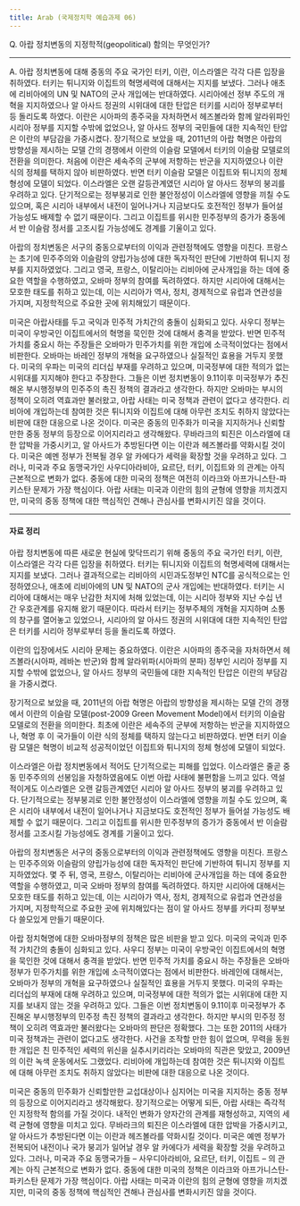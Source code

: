 ```yaml
---
title: Arab (국제정치학 예습과제 06)
---
```


Q. 아랍 정치변동의 지정학적(geopolitical) 함의는 무엇인가?

---

A. 아랍 정치변동에 대해 중동의 주요 국가인 터키, 이란, 이스라엘은 각각 다른 입장을 취하였다. 터키는 튀니지와 이집트의 혁명세력에 대해서는 지지를 보냈다. 그러나 애초에 리비아에의 UN 및 NATO의 군사 개입에는 반대하였다. 시리아에선 정부 주도의 개혁을 지지하였으나 알 아사드 정권의 시위대에 대한 탄압은 터키를 시리아 정부로부터 등 돌리도록 하였다. 이란은 시아파의 종주국을 자처하면서 헤즈볼라와 함께 알라위파인 시리아 정부를 지지할 수밖에 없었으나, 알 아사드 정부의 국민들에 대한 지속적인 탄압은 이란의 부담감을 가중시켰다. 장기적으로 보았을 때, 2011년의 아랍 혁명은 아랍의 방향성을 제시하는 모델 간의 경쟁에서 이란의 이슬람 모델에서 터키의 이슬람 모델로의 전환을 의미한다. 처음에 이란은 세속주의 군부에 저항하는 반군을 지지하였으나 이란 식의 정체를 택하지 않아 비판하였다. 반면 터키 이슬람 모델은 이집트와 튀니지의 정체 형성에 모델이 되었다. 이스라엘은 오랜 갈등관계였던 시리아 알 아사드 정부의 붕괴를 우려하고 있다. 단기적으로는 정부붕괴로 인한 불안정성이 이스라엘에 영향을 끼칠 수도 있으며, 혹은 시리아 내부에서 내전이 일어나거나 지금보다도 호전적인 정부가 들어설 가능성도 배제할 수 없기 때문이다. 그리고 이집트를 위시한 민주정부의 증가가 중동에서 반 이슬람 정서를 고조시킬 가능성에도 경계를 기울이고 있다.

아랍의 정치변동은 서구의 중동으로부터의 이익과 관련정책에도 영향을 미친다. 프랑스는 초기에 민주주의와 이슬람의 양립가능성에 대한 독자적인 판단에 기반하여 튀니지 정부를 지지하였었다. 그리고 영국, 프랑스, 이탈리아는 리비아에 군사개입을 하는 데에 중요한 역할을 수행하였고, 오바마 정부의 참여를 독려하였다. 하지만 시리아에 대해서는 모호한 태도를 취하고 있는데, 이는 시리아가 역사, 정치, 경제적으로 유럽과 연관성을 가지며, 지정학적으로 주요한 곳에 위치해있기 때문이다.

미국은 아랍사태를 두고 국익과 민주적 가치간의 충돌이 심화되고 있다. 사우디 정부는 미국이 우방국인 이집트에서의 혁명을 묵인한 것에 대해서 충격을 받았다. 반면 민주적 가치를 중요시 하는 주장들은 오바마가 민주가치를 위한 개입에 소극적이었다는 점에서 비판한다. 오바마는 바레인 정부의 개혁을 요구하였으나 실질적인 효용을 거두지 못했다. 미국의 우파는 미국의 리더십 부재를 우려하고 있으며, 미국정부에 대한 적의가 없는 시위대를 지지해야 한다고 주장한다. 그들은 이번 정치변동이 9.11이후 미국정부가 추진해온 부시행정부의 민주주의 촉진 정책의 결과라고 생각한다. 하지만 오바마는 부시의 정책이 오히려 역효과만 불러왔고, 아랍 사태는 미국 정책과 관련이 없다고 생각한다. 리비아에 개입하는데 참여한 것은 튀니지와 이집트에 대해 아무런 조치도 취하지 않았다는 비판에 대한 대응으로 나온 것이다. 미국은 중동의 민주화가 미국을 지지하거나 신뢰할만한 중동 정부의 등장으로 이어지리라고 생각해왔다. 무바라크의 퇴진은 이스라엘에 대한 압박을 가중시키고, 알 아사드가 추방된다면 이는 이란과 헤즈볼라를 약화시킬 것이다. 미국은 예멘 정부가 전복될 경우 알 카에다가 세력을 확장할 것을 우려하고 있다. 그러나, 미국과 주요 동맹국가인 사우디아라비아, 요르단, 터키, 이집트와 의 관계는 아직 근본적으로 변화가 없다. 중동에 대한 미국의 정책은 여전히 이라크와 아프가니스탄-파키스탄 문제가 가장 핵심이다. 아랍 사태는 미국과 이란의 힘의 균형에 영향을 끼치겠지만, 미국의 중동 정책에 대한 핵심적인 견해나 관심사를 변화시키진 않을 것이다.

---

#### 자료 정리

아랍 정치변동에 따른 새로운 현실에 맞닥뜨리기 위해 중동의 주요 국가인 터키, 이란, 이스라엘은 각각 다른 입장을 취하였다. 터키는 튀니지와 이집트의 혁명세력에 대해서는 지지를 보냈다. 그러나 결과적으로는 리비아의 시민과도정부인 NTC를 공식적으로는 인정하였으나, 애초에 리비아에의 UN 및 NATO의 군사 개입에는 반대하였다. 터키는 시리아에 대해서는 매우 난감한 처지에 처해 있었는데, 이는 시리아 정부와 지난 수십 년 간 우호관계를 유지해 왔기 때문이다. 따라서 터키는 정부주체의 개혁을 지지하며 소통의 창구를 열어놓고 있었으나, 시리아의 알 아사드 정권의 시위대에 대한 지속적인 탄압은 터키를 시리아 정부로부터 등을 돌리도록 하였다.

이란의 입장에서도 시리아 문제는 중요하였다. 이란은 시아파의 종주국을 자처하면서 헤즈볼라(시아파, 레바논 반군)와 함께 알라위파(시아파의 분파) 정부인 시리아 정부를 지지할 수밖에 없었으나, 알 아사드 정부의 국민들에 대한 지속적인 탄압은 이란의 부담감을 가중시켰다.

장기적으로 보았을 때, 2011년의 아랍 혁명은 아랍의 방향성을 제시하는 모델 간의 경쟁에서 이란의 이슬람 모델(post-2009 Green Movement Model)에서 터키의 이슬람 모델로의 전환을 의미한다. 최초에 이란은 세속주의 군부에 저항하는 반군을 지지하였으나, 혁명 후 이 국가들이 이란 식의 정체를 택하지 않는다고 비판하였다. 반면 터키 이슬람 모델은 혁명이 비교적 성공적이었던 이집트와 튀니지의 정체 형성에 모델이 되었다.

이스라엘은 아랍 정치변동에서 적어도 단기적으로는 피해를 입었다. 이스라엘은 줄곧 중동 민주주의의 선봉임을 자청하였음에도 이번 아랍 사태에 불편함을 느끼고 있다. 역설적이게도 이스라엘은 오랜 갈등관계였던 시리아 알 아사드 정부의 붕괴를 우려하고 있다. 단기적으로는 정부붕괴로 인한 불안정성이 이스라엘에 영향을 끼칠 수도 있으며, 혹은 시리아 내부에서 내전이 일어나거나 지금보다도 호전적인 정부가 들어설 가능성도 배제할 수 없기 때문이다. 그리고 이집트를 위시한 민주정부의 증가가 중동에서 반 이슬람 정서를 고조시킬 가능성에도 경계를 기울이고 있다.

아랍의 정치변동은 서구의 중동으로부터의 이익과 관련정책에도 영향을 미친다. 프랑스는 민주주의와 이슬람의 양립가능성에 대한 독자적인 판단에 기반하여 튀니지 정부를 지지하였었다. 몇 주 뒤, 영국, 프랑스, 이탈리아는 리비아에 군사개입을 하는 데에 중요한 역할을 수행하였고, 미국 오바마 정부의 참여를 독려하였다. 하지만 시리아에 대해서는 모호한 태도를 취하고 있는데, 이는 시리아가 역사, 정치, 경제적으로 유럽과 연관성을 가지며, 지정학적으로 주요한 곳에 위치해있다는 점이 알 아사드 정부를 카다피 정부보다 쓸모있게 만들기 때문이다.

아랍 정치혁명에 대한 오바마정부의 정책은 많은 비판을 받고 있다. 미국의 국익과 민주적 가치간의 충돌이 심화되고 있다. 사우디 정부는 미국이 우방국인 이집트에서의 혁명을 묵인한 것에 대해서 충격을 받았다. 반면 민주적 가치를 중요시 하는 주장들은 오바마정부가 민주가치를 위한 개입에 소극적이였다는 점에서 비판한다. 바레인에 대해서는, 오바마가 정부의 개혁을 요구하였으나 실질적인 효용을 거두지 못했다. 미국의 우파는 리더십의 부재에 대해 우려하고 있으며, 미국정부에 대한 적의가 없는 시위대에 대한 지지를 보내지 않는 것을 우려하고 있다. 그들은 이번 정치변동이 9.11이후 미국정부가 추진해온 부시행정부의 민주정 촉진 정책의 결과라고 생각한다. 하지만 부시의 민주정 정책이 오히려 역효과만 불러왔다는 오바마의 판단은 정확했다. 그는 또한 2011의 사태가 미국 정책과는 관련이 없다고도 생각한다. 사건을 조작할 만한 힘이 없으며, 무력을 동원한 개입은 친 민주적인 세력의 위신을 실추시키리라는 오바마의 직관은 맞았고, 2009년의 이란 녹색 운동에서도 그랬었다. 리비아에 개입하는데 참여한 것은 튀니지와 이집트에 대해 아무런 조치도 취하지 않았다는 비판에 대한 대응으로 나온 것이다.

미국은 중동의 민주화가 신뢰할만한 교섭대상이나 심지어는 미국을 지지하는 중동 정부의 등장으로 이어지리라고 생각해왔다. 장기적으로는 어떻게 되든, 아랍 사태는 즉각적인 지정학적 함의를 가질 것이다. 내적인 변화가 양자간의 관계를 재형성하고, 지역의 세력 균형에 영향을 미치고 있다. 무바라크의 퇴진은 이스라엘에 대한 압박을 가중시키고, 알 아사드가 추방된다면 이는 이란과 헤즈볼라를 약화시킬 것이다. 미국은 예멘 정부가 전복되어 내전이나 국가 붕괴가 일어날 경우 알 카에다가 세력을 확장할 것을 우려하고 있다. 그러나, 미국과 주요 동맹국가들 – 사우디아라비아, 요르단, 터키, 이집트 – 의 관계는 아직 근본적으로 변화가 없다. 중동에 대한 미국의 정책은 이라크와 아프가니스탄-파키스탄 문제가 가장 핵심이다. 아랍 사태는 미국과 이란의 힘의 균형에 영향을 끼치겠지만, 미국의 중동 정책에 핵심적인 견해나 관심사를 변화시키진 않을 것이다.
